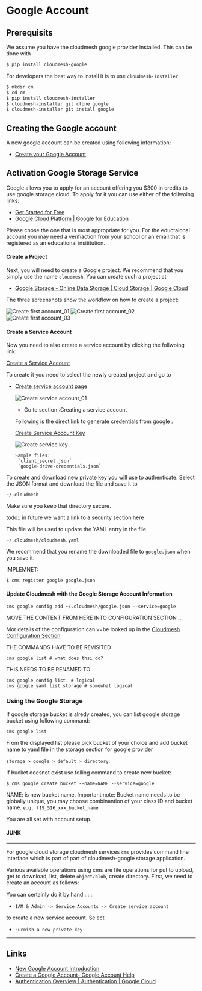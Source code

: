 # Google Account

## Prerequisits

We assume you have the cloudmesh google provider installed. This can be done with 

```bash
$ pip install cloudmesh-google
```

For developers the best way to install it is to use `cloudmesh-installer`. 

```bash
$ mkdir cm
$ cd cm
$ pip install cloudmesh-installer
$ cloudmesh-installer git clone google
$ cloudmesh-installer git install google
```

## Creating the Google account

A new google account can be created using following information:

* [Create your Google Account](https://accounts.google.com/signup/v2/webcreateaccount)
 

## Activation Google Storage Service

Google allows you to apply for an account offering you $300 in credits to use
google storage cloud. To apply for it you can use either of the follwoing links:

* [Get Started for Free](https://console.cloud.google.com/freetrial?_ga=2.36435558.-733144975.1575249772&_gac=1.216762084.1575249889.CjwKCAiA5o3vBRBUEiwA9PVzavyytvYEKObpJV-GtriRXXj9JCtqPkm3TEpyZ6pDgOHWgDXuqZ7tFBoCjacQAvD_BwE)
* [Google Cloud Platform | Google for Education](https://edu.google.com/products/google-cloud-platform/?utm_source=google&utm_medium=cpc&utm_campaign=na-US-all-en-dr-bkws-all-all-trial-b-dr-1007179&utm_content=text-ad-none-any-DEV_c-CRE_182323152622-ADGP_Hybrid%20%7C%20AW%20SEM%20%7C%20SKWS%20%7C%20US%20%7C%20en%20%7C%20Multi%20~%20Student-KWID_43700018304461092-kwd-285517564251&utm_term=KW_%2Bstudent%20%2Bcloud-ST_%2BStudent%20%2BCloud&gclid=EAIaIQobChMI07zC9eeV5gIVhMBkCh2yMwA2EAAYASAAEgKmHfD_BwE&modal_active=none)

Please chose the one that is most appropriate for you. For the eductaional
account you may need a verifiaction from your school or an email that is
registered as an educational insititution.

#### Create a Project

Next, you will need to create a Google project. We recommend that you simply
use the name `cloudmesh`. You can create such a project at
  
* [Google Storage - Online Data Storage | Cloud Storage | Google Cloud](<https://console.cloud.google.com/>)
  
The three screenshots show the workflow on how to create a project:
   
![Create first account_01](images/MyFirstAccount_01.png)
![Create first account_02](images/MyFirstAccount_02.png)
![Create first account_03](images/MyFirstAccount_03.png)
   
#### Create a Service Account

Now you need to also create a service account by clicking the follwoing link:
  
  [Create a Service Account](https://console.cloud.google.com/apis/credentials/serviceaccountkey?project=cloudmesh-class&folder&organizationId)
  
To create it you need to select the newly created project and go to 

* [Create service account page](https://cloud.google.com/docs/authentication/production)
   
   ![Create service account_01](images/CreateServiceAccount_01.png)

   * Go to section :Creating a service account 
   
  Following is the direct link to generate credentials from google :
  
    [Create Service Account Key](https://console.cloud.google.com/apis/credentials/serviceaccountkey)
    
    ![Create service key](images/CreateServiceKey_01.png)

      Sample files:
       `client_secret.json` 
       `google-drive-credentials.json`

To create and download new private key you will use to authenticate. Select the
JSON format and download the file and save it to 


`~/.cloudmesh`

Make sure you keep that directory secure.

todo:: in future we want a link to a security section here

This file will be used to update the YAML  entry in the file

`~/.cloudmesh/cloudmesh.yaml`

We recommend that you rename the downloaded file to `google.json` when you save
it.

IMPLEMNET:

```
$ cms register google google.json
```



#### Update Cloudmesh with the Google Storage Account Information



```
cms google config add ~/.cloudmesh/google.json --service=google 
```


MOVE THE CONTENT FROM HERE INTO CONFIGURATION SECTION ...


Mor details of the configuration can v=be looked up in the [Cloudmesh  Configuration Section](MISSING)

THE COMMANDS HAVE TO BE REVISITED

```
cms google list # what does thsi do?
```

THIS NEEDS TO BE RENAMED TO 

```
cms google config list  # logical
cms google yaml list storage # somewhat logical

```



### Using the Google Storage


If google storage bucket is alredy created, you can list google storage bucket
using following command:

```
cms google list 
```

From the displayed list please pick bucket of your choice and add bucket name
to yaml file in the storage section for google provider

`storage > google > default > directory`.

If bucket doesnot exist use folling command to create new bucket:

```
$ cms google create bucket --name=NAME --service=google
```

NAME: is new bucket name.
Important note: Bucket name needs to be globally unique, you may choose combinantion
of your class ID and bucket name. 
`e.g. f19_516_xxx_bucket_name`

You are all set with account setup.

#### JUNK

-----------------

For google cloud storage cloudmesh services `cms` provides command line
interface which is part of part of cloudmesh-google storage application.


Various available operations using cms are file operations for put to upload, get to download,
list, delete `object/blob`, create directory. First, we need to create an
account as follows:


You can certainly do it by hand ::::::

* `IAM & Admin -> Service Accounts -> Create service account`

 to create a new service account. Select 
 
* `Furnish a new private key` 

--------------------

## Links

* [New Google Account Introduction](https://myaccount.google.com/intro)
* [Create a Google Account- Google Account Help](<https://support.google.com/accounts/answer/27441>)
* [Authentication Overview | Authentication | Google Cloud](https://cloud.google.com/docs/authentication/)
